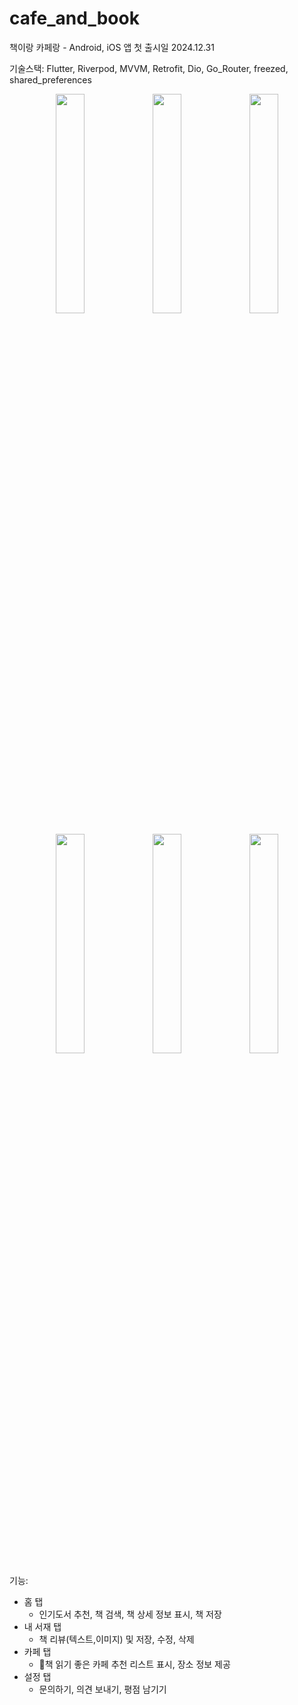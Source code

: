 # cafe_and_book

책이랑 카페랑 - Android, iOS 앱 첫 출시일 2024.12.31

기술스택: Flutter, Riverpod, MVVM, Retrofit, Dio, Go_Router, freezed, shared_preferences

<p align="center">
  <img src="https://github.com/user-attachments/assets/5c355392-7529-430b-bef6-9ba7a09d0ced" width="30%" />
  <img src="https://github.com/user-attachments/assets/827133ed-49ab-45e7-be8e-b53ee99c5add" width="30%" />
  <img src="https://github.com/user-attachments/assets/29c6b8fd-d812-4032-8b13-46f7cbfc0fbc" width="30%" />
</p>

<p align="center">
  <img src="https://github.com/user-attachments/assets/fe38ea7f-4a97-4cb9-866b-e8fb2da87cb6" width="30%" />
  <img src="https://github.com/user-attachments/assets/ebde6c87-a0e6-4f23-8597-49d2b4861801" width="30%" />
  <img src="https://github.com/user-attachments/assets/30c39502-5dba-43fd-af2c-e76b097d5e31" width="30%" />
</p>

기능: 
- 홈 탭
    - 인기도서 추천, 책 검색, 책 상세 정보 표시, 책 저장
- 내 서재 탭
    - 책 리뷰(텍스트,이미지) 및 저장, 수정, 삭제
- 카페 탭
    - 책 읽기 좋은 카페 추천 리스트 표시, 장소 정보 제공
- 설정 탭
    - 문의하기, 의견 보내기, 평점 남기기


